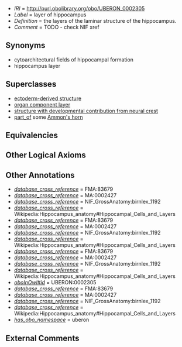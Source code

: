 * *IRI* = http://purl.obolibrary.org/obo/UBERON_0002305
 * *Label* = layer of hippocampus
 * *Definition* = the layers of the laminar structure of the hippocampus.
 * *Comment* = TODO - check NIF xref

## Synonyms

 * cytoarchitectural fields of hippocampal formation
 * hippocampus layer

## Superclasses

 * [ectoderm-derived structure](../../UBERON/21/UBERON_0004121.md)
 * [organ component layer](../../UBERON/23/UBERON_0004923.md)
 * [structure with developmental contribution from neural crest](../../UBERON/14/UBERON_0010314.md)
 * [part_of](../../BFO/50/BFO_0000050.md) some [Ammon's horn](../../UBERON/54/UBERON_0001954.md)

## Equivalencies


## Other Logical Axioms


## Other Annotations

 * *[database_cross_reference](../../ef/oboInOwl#hasDbXref.md)* = FMA:83679
 * *[database_cross_reference](../../ef/oboInOwl#hasDbXref.md)* = MA:0002427
 * *[database_cross_reference](../../ef/oboInOwl#hasDbXref.md)* = NIF_GrossAnatomy:birnlex_1192
 * *[database_cross_reference](../../ef/oboInOwl#hasDbXref.md)* = Wikipedia:Hippocampus_anatomy#Hippocampal_Cells_and_Layers
 * *[database_cross_reference](../../ef/oboInOwl#hasDbXref.md)* = FMA:83679
 * *[database_cross_reference](../../ef/oboInOwl#hasDbXref.md)* = MA:0002427
 * *[database_cross_reference](../../ef/oboInOwl#hasDbXref.md)* = NIF_GrossAnatomy:birnlex_1192
 * *[database_cross_reference](../../ef/oboInOwl#hasDbXref.md)* = Wikipedia:Hippocampus_anatomy#Hippocampal_Cells_and_Layers
 * *[database_cross_reference](../../ef/oboInOwl#hasDbXref.md)* = FMA:83679
 * *[database_cross_reference](../../ef/oboInOwl#hasDbXref.md)* = MA:0002427
 * *[database_cross_reference](../../ef/oboInOwl#hasDbXref.md)* = NIF_GrossAnatomy:birnlex_1192
 * *[database_cross_reference](../../ef/oboInOwl#hasDbXref.md)* = Wikipedia:Hippocampus_anatomy#Hippocampal_Cells_and_Layers
 * *[oboInOwl#id](../../id/oboInOwl#id.md)* = UBERON:0002305
 * *[database_cross_reference](../../ef/oboInOwl#hasDbXref.md)* = FMA:83679
 * *[database_cross_reference](../../ef/oboInOwl#hasDbXref.md)* = MA:0002427
 * *[database_cross_reference](../../ef/oboInOwl#hasDbXref.md)* = NIF_GrossAnatomy:birnlex_1192
 * *[database_cross_reference](../../ef/oboInOwl#hasDbXref.md)* = Wikipedia:Hippocampus_anatomy#Hippocampal_Cells_and_Layers
 * *[has_obo_namespace](../../ce/oboInOwl#hasOBONamespace.md)* = uberon

## External Comments

